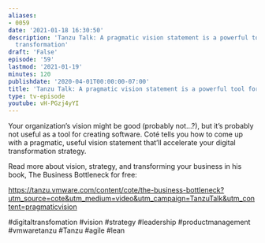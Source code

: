 ```yaml
---
aliases:
- 0059
date: '2021-01-18 16:30:50'
description: 'Tanzu Talk: A pragmatic vision statement is a powerful tool for digital
  transformation'
draft: 'False'
episode: '59'
lastmod: '2021-01-19'
minutes: 120
publishdate: '2020-04-01T00:00:00-07:00'
title: 'Tanzu Talk: A pragmatic vision statement is a powerful tool for digital transformation'
type: tv-episode
youtube: vH-PGzj4yYI
---
```


Your organization’s vision might be good (probably not…?), but it’s probably not useful as a tool for creating software. Coté tells you how to come up with a pragmatic, useful vision statement that’ll accelerate your digital transformation strategy.

Read more about vision, strategy, and transforming your business in his book, The Business Bottleneck for free: 

https://tanzu.vmware.com/content/cote/the-business-bottleneck?utm_source=cote&utm_medium=video&utm_campaign=TanzuTalk&utm_content=pragmaticvision

#digitaltransfomation #vision #strategy #leadership #productmanagement #vmwaretanzu #Tanzu #agile #lean